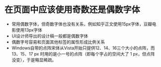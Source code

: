 # 在页面中应该使用奇数还是偶数字体


- 常用偶数字体，但奇数字体也没有关系，例如知乎正文使用15px字体，豆瓣电影使用13px字体
- UI设计师导出的设计稿一般都是偶数字体
- 偶数字号容易和页面其他标签的属性形成比例关系
- Windows自带的点阵宋体从Vista开始只提供12、14、16三个大小的点阵，而 13、15、17 px 时用的是小一号的点阵（即每个字占的空间大了 1 px，但点阵没变），于是略显稀疏。